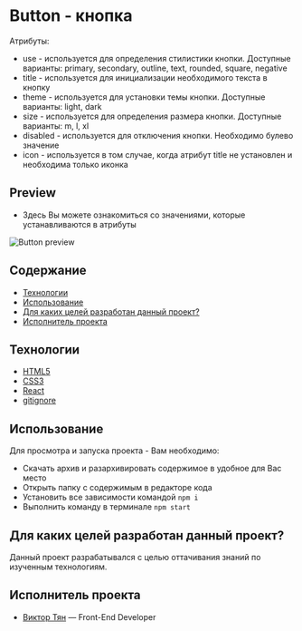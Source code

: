 # Button - кнопка

Атрибуты:

- use - используется для определения стилистики кнопки. Доступные варианты: primary, secondary, outline, text, rounded, square, negative
- title - используется для инициализации необходимого текста в кнопку
- theme - используется для установки темы кнопки. Доступные варианты: light, dark
- size - используется для определения размера кнопки. Доступные варианты: m, l, xl
- disabled - используется для отключения кнопки. Необходимо булево значение
- icon - используется в том случае, когда атрибут title не установлен и необходима только иконка

## Preview

- Здесь Вы можете ознакомиться со значениями, которые устанавливаются в атрибуты

![Button preview](https://github.com/vityan99/custom-reuse-component-button-1/blob/main/preview.png)

## Содержание

- [Технологии](#технологии)
- [Использование](#использование)
- [Для каких целей разработан данный проект?](#для-каких-целей-разработан-данный-проект)
- [Исполнитель проекта](#исполнитель-проекта)

## Технологии

- [HTML5](https://html.com/html5/)
- [CSS3](https://www.w3schools.com/W3CSS/)
- [React](https://reactdev.ru/)
- [gitignore](https://docs.gitignore.io/)

## Использование

Для просмотра и запуска проекта - Вам необходимо:

- Скачать архив и разархивировать содержимое в удобное для Вас место
- Открыть папку с содержимым в редакторе кода
- Установить все зависимости командой `npm i`
- Выполнить команду в терминале `npm start`

## Для каких целей разработан данный проект?

Данный проект разрабатывался с целью оттачивания знаний по изученным технологиям.

## Исполнитель проекта

- [Виктор Тян](https://t.me/vityan00) — Front-End Developer

